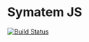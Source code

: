 # Symatem JS

[![Build Status](https://secure.travis-ci.org/Symatem/SymatemJS.svg)](http://travis-ci.org/Symatem/SymatemJS)
